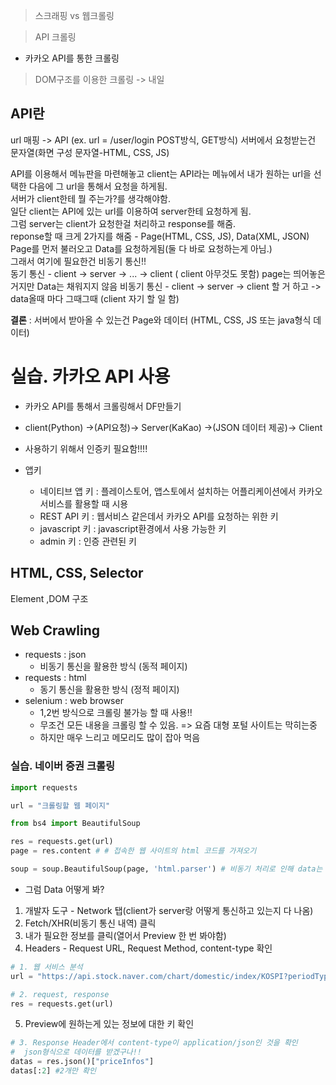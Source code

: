 > 스크래핑 vs 웹크롤링  

> API 크롤링
- 카카오 API를 통한 크롤링
> DOM구조를 이용한 크롤링 -> 내일


## API란
url 매핑 -> API (ex. url = /user/login POST방식, GET방식)
서버에서 요청받는건 문자열(화면 구성 문자열-HTML, CSS, JS)

API를 이용해서 메뉴판을 마련해놓고 client는 API라는 메뉴에서 내가 원하는 url을 선택한 다음에 그 url을 통해서 요청을 하게됨.   
서버가 client한테 뭘 주는가?를 생각해야함.  
일단 client는 API에 있는 url를 이용하여 server한테 요청하게 됨.  
그럼 server는 client가 요청한걸 처리하고 response를 해줌.   
reponse할 때 크게 2가지를 해줌 - Page(HTML, CSS, JS), Data(XML, JSON)  
Page를 먼저 불러오고 Data를 요청하게됨(둘 다 바로 요청하는게 아님.)  
그래서 여기에 필요한건 비동기 통신!!  
동기 통신 - client -> server -> ... -> client ( client 아무것도 못함) page는 띄어놓은 거지만 Data는 채워지지 않음
비동기 통신 - client -> server -> client 할 거 하고 -> data올때 마다 그때그때 (client 자기 할 일 함)

**결론** : 서버에서 받아올 수 있는건 Page와 데이터 (HTML, CSS, JS 또는 java형식 데이터)

# 실습. 카카오 API 사용
- 카카오 API를 통해서 크롤링해서 DF만들기
- client(Python) ->(API요청)-> Server(KaKao) ->(JSON 데이터 제공)-> Client 
- 사용하기 위해서 인증키 필요함!!!!

- 앱키
    - 네이티브 앱 키 : 플레이스토어, 앱스토에서 설치하는 어플리케이션에서 카카오 서비스를 활용할 때 시용
    - REST API 키 : 웹서비스 같은데서 카카오 API를 요청하는 위한 키
    - javascript 키 : javascript환경에서 사용 가능한 키
    - admin 키 : 인증 관련된 키

## HTML, CSS, Selector
Element ,DOM 구조

## Web Crawling
- requests : json
    - 비동기 통신을 활용한 방식 (동적 페이지)
- requests : html
    - 동기 통신을 활용한 방식 (정적 페이지)
- selenium : web browser
    - 1,2번 방식으로 크롤링 불가능 할 때 사용!!
    - 무조건 모든 내용을 크롤링 할 수 있음. => 요즘 대형 포털 사이트는 막히는중
    - 하지만 매우 느리고 메모리도 많이 잡아 먹음

### 실습. 네이버 증권 크롤링
```python
import requests

url = "크롤링할 웹 페이지"

from bs4 import BeautifulSoup

res = requests.get(url)
page = res.content # # 접속한 웹 사이트의 html 코드를 가져오기

soup = soup.BeautifulSoup(page, 'html.parser') # 비동기 처리로 인해 data는 안가져옴 (bs4는 동기통신 데이터를 가져옴)
```

- 그럼 Data 어떻게 봐?
1. 개발자 도구 - Network 탭(client가 server랑 어떻게 통신하고 있는지 다 나옴)
2. Fetch/XHR(비동기 통신 내역) 클릭
3. 내가 필요한 정보를 클릭(열어서 Preview 한 번 봐야함)
4. Headers - Request URL, Request Method, content-type 확인  
```python
# 1. 웹 서비스 분석
url = "https://api.stock.naver.com/chart/domestic/index/KOSPI?periodType=dayCandle"

# 2. request, response
res = requests.get(url)
```
5. Preview에 원하는게 있는 정보에 대한 키 확인
```python
# 3. Response Header에서 content-type이 application/json인 것을 확인
#  json형식으로 데이터를 받겠구나!!
datas = res.json()["priceInfos"]
datas[:2] #2개만 확인
```
